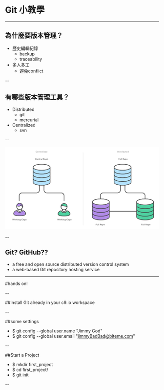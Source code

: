 # Git 小教學

---

## 為什麼要版本管理？
- 歷史編輯紀錄
    - backup
    - traceability
- 多人多工
    - 避免conflict

--

## 有哪些版本管理工具？
- Distributed
    - git
    - mercurial
- Centralized
    - svn

--

![](img/dist_cent.png)

--

## Git? GitHub??
- a free and open source distributed version control system
- a web-based Git repository hosting service

---

#hands on!

--

##install Git
already in your c9.io workspace

--

##some settings
- $ git config --global user.name "Jimmy God"
- $ git config --global user.email "jimmyBadBad@biteme.com"

--

##Start a Project
- $ mkdir first_project
- $ cd first_project/
- $ git init

--
